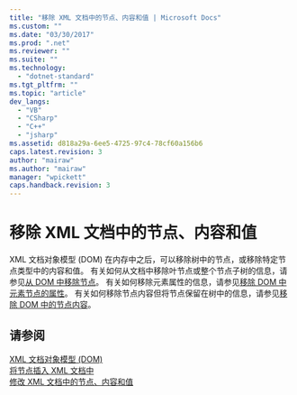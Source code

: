 ```yaml
---
title: "移除 XML 文档中的节点、内容和值 | Microsoft Docs"
ms.custom: ""
ms.date: "03/30/2017"
ms.prod: ".net"
ms.reviewer: ""
ms.suite: ""
ms.technology: 
  - "dotnet-standard"
ms.tgt_pltfrm: ""
ms.topic: "article"
dev_langs: 
  - "VB"
  - "CSharp"
  - "C++"
  - "jsharp"
ms.assetid: d818a29a-6ee5-4725-97c4-78cf60a156b6
caps.latest.revision: 3
author: "mairaw"
ms.author: "mairaw"
manager: "wpickett"
caps.handback.revision: 3
---
```

# 移除 XML 文档中的节点、内容和值
XML 文档对象模型 \(DOM\) 在内存中之后，可以移除树中的节点，或移除特定节点类型中的内容和值。  有关如何从文档中移除叶节点或整个节点子树的信息，请参见[从 DOM 中移除节点](../../../../docs/standard/data/xml/removing-nodes-from-the-dom.md)。  有关如何移除元素属性的信息，请参见[移除 DOM 中元素节点的属性](../../../../docs/standard/data/xml/removing-attributes-from-an-element-node-in-the-dom.md)。  有关如何移除节点内容但将节点保留在树中的信息，请参见[移除 DOM 中的节点内容](../../../../docs/standard/data/xml/removing-node-content-in-the-dom.md)。  
  
## 请参阅  
 [XML 文档对象模型 \(DOM\)](../../../../docs/standard/data/xml/xml-document-object-model-dom.md)   
 [将节点插入 XML 文档中](../../../../docs/standard/data/xml/inserting-nodes-into-an-xml-document.md)   
 [修改 XML 文档中的节点、内容和值](../../../../docs/standard/data/xml/modifying-nodes-content-and-values-in-an-xml-document.md)